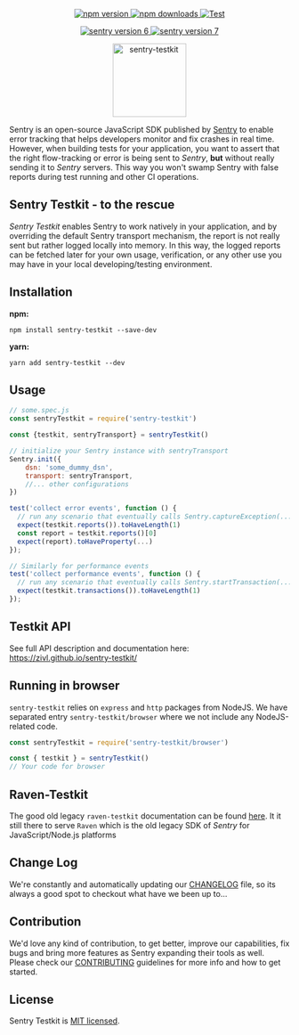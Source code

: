<p align="center">
<a href="https://npmjs.org/package/sentry-testkit">
    <img src="https://img.shields.io/npm/v/sentry-testkit.svg" alt="npm version">
  </a>
<a href="https://npmjs.org/package/sentry-testkit">
    <img src="https://img.shields.io/npm/dm/sentry-testkit.svg" alt="npm downloads">
  </a>
<a href="https://github.com/zivl/sentry-testkit/actions">
    <img src="https://github.com/zivl/sentry-testkit/workflows/Test/badge.svg" alt="Test">
  </a>
</p>
<p align="center">
<a href="#">
    <img src="https://img.shields.io/badge/Compatible%20with%20Sentry-v6-blue" alt="sentry version 6">
  </a>
<a href="#">
    <img src="https://img.shields.io/badge/Compatible%20with%20Sentry-v7-blue" alt="sentry version 7">
  </a>
</p>
</p>
<p align="center">
<a href="https://zivl.github.io/sentry-testkit/">
    <img alt="sentry-testkit" src="./docs/logo/Sentry_github.svg" height="132">
    </a>
</p>

Sentry is an open-source JavaScript SDK published by [Sentry](https://sentry.io/welcome/) to enable error tracking that helps developers monitor and fix crashes in real time.<br>
However, when building tests for your application, you want to assert that the right flow-tracking or error is being sent to _Sentry_, **but** without really sending it to _Sentry_ servers. This way you won't swamp Sentry with false reports during test running and other CI operations.

## Sentry Testkit - to the rescue

_Sentry Testkit_ enables Sentry to work natively in your application, and by overriding the default Sentry transport mechanism, the report is not really sent but rather logged locally into memory. In this way, the logged reports can be fetched later for your own usage, verification, or any other use you may have in your local developing/testing environment.

## Installation

**npm:**
```
npm install sentry-testkit --save-dev
```
**yarn:**
```
yarn add sentry-testkit --dev
```

## Usage

```javascript
// some.spec.js
const sentryTestkit = require('sentry-testkit')

const {testkit, sentryTransport} = sentryTestkit()

// initialize your Sentry instance with sentryTransport
Sentry.init({
    dsn: 'some_dummy_dsn',
    transport: sentryTransport,
    //... other configurations
})

test('collect error events', function () {
  // run any scenario that eventually calls Sentry.captureException(...)
  expect(testkit.reports()).toHaveLength(1)
  const report = testkit.reports()[0]
  expect(report).toHaveProperty(...)
});

// Similarly for performance events
test('collect performance events', function () {
  // run any scenario that eventually calls Sentry.startTransaction(...)
  expect(testkit.transactions()).toHaveLength(1)
});
```

## Testkit API

See full API description and documentation here: https://zivl.github.io/sentry-testkit/

## Running in browser

`sentry-testkit` relies on `express` and `http` packages from NodeJS. We have separated entry `sentry-testkit/browser` where we not include any NodeJS-related code.

```javascript
const sentryTestkit = require('sentry-testkit/browser')

const { testkit } = sentryTestkit()
// Your code for browser
```

## Raven-Testkit
The good old legacy `raven-testkit` documentation can be found [here](LEGACY_API.md). It it still there to serve `Raven` which is the old legacy SDK of _Sentry_ for JavaScript/Node.js platforms

## Change Log
We're constantly and automatically updating our [CHANGELOG](./CHANGELOG.md) file, so its always a good spot to checkout what have we been up to...

## Contribution
We'd love any kind of contribution, to get better, improve our capabilities, fix bugs and bring more features as Sentry expanding their tools as well. Please check our [CONTRIBUTING](./CONTRIBUTING.md) guidelines for more info and how to get started.

## License

Sentry Testkit is [MIT licensed](./LICENSE).
